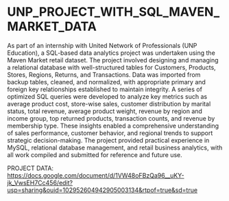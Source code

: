 # UNP_PROJECT_WITH_SQL_MAVEN_MARKET_DATA

As part of an internship with United Network of Professionals (UNP Education), a SQL-based data analytics project was undertaken using the Maven Market retail dataset. The project involved designing and managing a relational database with well-structured tables for Customers, Products, Stores, Regions, Returns, and Transactions. Data was imported from backup tables, cleaned, and normalized, with appropriate primary and foreign key relationships established to maintain integrity. A series of optimized SQL queries were developed to analyze key metrics such as average product cost, store-wise sales, customer distribution by marital status, total revenue, average product weight, revenue by region and income group, top returned products, transaction counts, and revenue by membership type. These insights enabled a comprehensive understanding of sales performance, customer behavior, and regional trends to support strategic decision-making. The project provided practical experience in MySQL, relational database management, and retail business analytics, with all work compiled and submitted for reference and future use.

PROJECT DATA: https://docs.google.com/document/d/1VW48oFBzQa96__uKY-jk_VwsEH7Cc456/edit?usp=sharing&ouid=102952604942905003134&rtpof=true&sd=true
